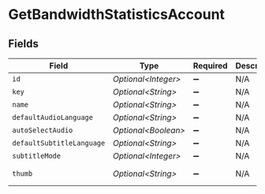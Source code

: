 # GetBandwidthStatisticsAccount


## Fields

| Field                                                      | Type                                                       | Required                                                   | Description                                                | Example                                                    |
| ---------------------------------------------------------- | ---------------------------------------------------------- | ---------------------------------------------------------- | ---------------------------------------------------------- | ---------------------------------------------------------- |
| `id`                                                       | *Optional\<Integer>*                                       | :heavy_minus_sign:                                         | N/A                                                        | 238960586                                                  |
| `key`                                                      | *Optional\<String>*                                        | :heavy_minus_sign:                                         | N/A                                                        | /accounts/238960586                                        |
| `name`                                                     | *Optional\<String>*                                        | :heavy_minus_sign:                                         | N/A                                                        | Diane                                                      |
| `defaultAudioLanguage`                                     | *Optional\<String>*                                        | :heavy_minus_sign:                                         | N/A                                                        | en                                                         |
| `autoSelectAudio`                                          | *Optional\<Boolean>*                                       | :heavy_minus_sign:                                         | N/A                                                        | true                                                       |
| `defaultSubtitleLanguage`                                  | *Optional\<String>*                                        | :heavy_minus_sign:                                         | N/A                                                        | en                                                         |
| `subtitleMode`                                             | *Optional\<Integer>*                                       | :heavy_minus_sign:                                         | N/A                                                        | 1                                                          |
| `thumb`                                                    | *Optional\<String>*                                        | :heavy_minus_sign:                                         | N/A                                                        | https://plex.tv/users/50d83634246da1de/avatar?c=1707110967 |